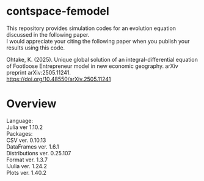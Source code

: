 # contspace-femodel

This repository provides simulation codes for an evolution equation discussed in the following paper.  
I would appreciate your citing the following paper when you publish your results using this code.

Ohtake, K. (2025). Unique global solution of an integral-differential equation of Footloose Entrepreneur model in new economic geography. arXiv preprint arXiv:2505.11241.  
<a href="https://doi.org/10.48550/arXiv.2505.11241" target="_blank" rel="noopener noreferrer">https://doi.org/10.48550/arXiv.2505.11241</a>

# Overview

Language:  
Julia ver 1.10.2  
Packages:  
CSV ver. 0.10.13  
DataFrames ver. 1.6.1  
Distributions ver. 0.25.107  
Format ver. 1.3.7  
IJulia ver. 1.24.2  
Plots ver. 1.40.2  
